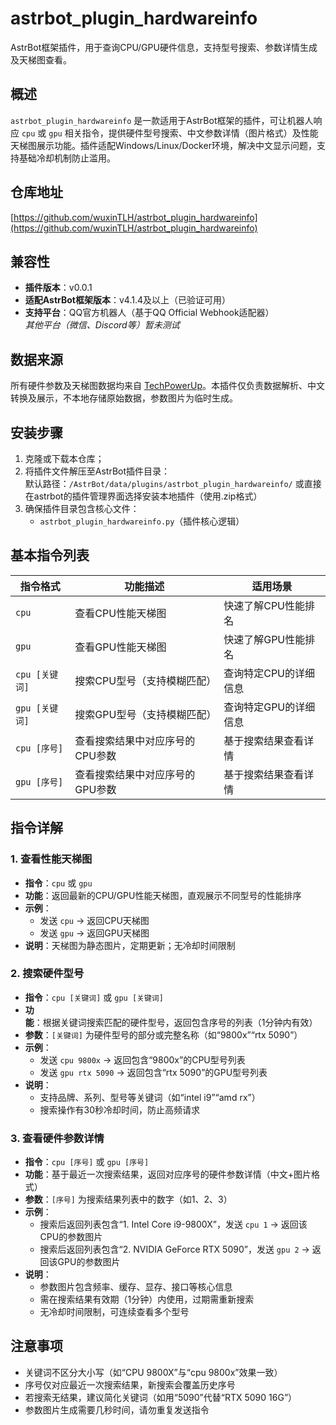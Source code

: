 # astrbot_plugin_hardwareinfo

AstrBot框架插件，用于查询CPU/GPU硬件信息，支持型号搜索、参数详情生成及天梯图查看。

## 概述

`astrbot_plugin_hardwareinfo` 是一款适用于AstrBot框架的插件，可让机器人响应 `cpu` 或 `gpu` 相关指令，提供硬件型号搜索、中文参数详情（图片格式）及性能天梯图展示功能。插件适配Windows/Linux/Docker环境，解决中文显示问题，支持基础冷却机制防止滥用。

## 仓库地址

[https://github.com/wuxinTLH/astrbot_plugin_hardwareinfo](https://github.com/wuxinTLH/astrbot_plugin_hardwareinfo)

## 兼容性

- **插件版本**：v0.0.1
- **适配AstrBot框架版本**：v4.1.4及以上（已验证可用）
- **支持平台**：QQ官方机器人（基于QQ Official Webhook适配器）  
  *其他平台（微信、Discord等）暂未测试*

## 数据来源

所有硬件参数及天梯图数据均来自 [TechPowerUp](https://www.techpowerup.com)。本插件仅负责数据解析、中文转换及展示，不本地存储原始数据，参数图片为临时生成。

## 安装步骤

1. 克隆或下载本仓库；
2. 将插件文件解压至AstrBot插件目录：  
   默认路径：`/AstrBot/data/plugins/astrbot_plugin_hardwareinfo/`
   或直接在astrbot的插件管理界面选择安装本地插件（使用.zip格式）
3. 确保插件目录包含核心文件：  
   - `astrbot_plugin_hardwareinfo.py`（插件核心逻辑）

## 基本指令列表

| 指令格式                  | 功能描述                          | 适用场景                  |
|---------------------------|-----------------------------------|---------------------------|
| `cpu`                     | 查看CPU性能天梯图                | 快速了解CPU性能排名       |
| `gpu`                     | 查看GPU性能天梯图                | 快速了解GPU性能排名       |
| `cpu [关键词]`            | 搜索CPU型号（支持模糊匹配）      | 查询特定CPU的详细信息     |
| `gpu [关键词]`            | 搜索GPU型号（支持模糊匹配）      | 查询特定GPU的详细信息     |
| `cpu [序号]`              | 查看搜索结果中对应序号的CPU参数  | 基于搜索结果查看详情      |
| `gpu [序号]`              | 查看搜索结果中对应序号的GPU参数  | 基于搜索结果查看详情      |


## 指令详解

### 1. 查看性能天梯图
- **指令**：`cpu` 或 `gpu`
- **功能**：返回最新的CPU/GPU性能天梯图，直观展示不同型号的性能排序
- **示例**：
  - 发送 `cpu` → 返回CPU天梯图
  - 发送 `gpu` → 返回GPU天梯图
- **说明**：天梯图为静态图片，定期更新；无冷却时间限制


### 2. 搜索硬件型号
- **指令**：`cpu [关键词]` 或 `gpu [关键词]`
- **功能**：根据关键词搜索匹配的硬件型号，返回包含序号的列表（1分钟内有效）
- **参数**：`[关键词]` 为硬件型号的部分或完整名称（如“9800x”“rtx 5090”）
- **示例**：
  - 发送 `cpu 9800x` → 返回包含“9800x”的CPU型号列表
  - 发送 `gpu rtx 5090` → 返回包含“rtx 5090”的GPU型号列表
- **说明**：
  - 支持品牌、系列、型号等关键词（如“intel i9”“amd rx”）
  - 搜索操作有30秒冷却时间，防止高频请求


### 3. 查看硬件参数详情
- **指令**：`cpu [序号]` 或 `gpu [序号]`
- **功能**：基于最近一次搜索结果，返回对应序号的硬件参数详情（中文+图片格式）
- **参数**：`[序号]` 为搜索结果列表中的数字（如1、2、3）
- **示例**：
  - 搜索后返回列表包含“1. Intel Core i9-9800X”，发送 `cpu 1` → 返回该CPU的参数图片
  - 搜索后返回列表包含“2. NVIDIA GeForce RTX 5090”，发送 `gpu 2` → 返回该GPU的参数图片
- **说明**：
  - 参数图片包含频率、缓存、显存、接口等核心信息
  - 需在搜索结果有效期（1分钟）内使用，过期需重新搜索
  - 无冷却时间限制，可连续查看多个型号


## 注意事项

- 关键词不区分大小写（如“CPU 9800X”与“cpu 9800x”效果一致）
- 序号仅对应最近一次搜索结果，新搜索会覆盖历史序号
- 若搜索无结果，建议简化关键词（如用“5090”代替“RTX 5090 16G”）
- 参数图片生成需要几秒时间，请勿重复发送指令
